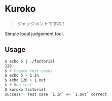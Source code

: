 # Kuroko

> ジャッジメントですの！

Simple local judgement tool.


## Usage
```sh
$ echo 5 | ./factorial
120
$ # Create test cases
$ echo 5 > 1.in
$ echo 120 > 1.out
$ # Run test
$ kuroko factorial
success - Test case `1.in` => `1.out` correct
```
